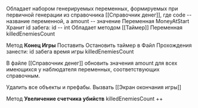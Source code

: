 Обладает набором генерируемых переменных, формируемых при первичной генерации из справочника [[Справочник денег]], где code -- название переменной, а amount -- значение
Переменная MoneyAtStart
Хранит id забега: id -- int
Обладает методом [[Таймер]]
Переменная killedEnemiesCount


Метод **Конец Игры**
Поставить Остановить таймер
в Файл Прохождения занести:
	id забега
	время игры
	killedEnemiesCount

В файле [[Справочник денег]] обновить значения amount для всех имеющихся у наблюдателя переменных, соответствующих справочным. 

Удалить все объекты и префабы. Вызвать [[Экран окончания игры]]



Метод **Увеличение счетчика убийств**
killedEnemiesCount ++


